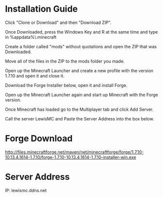 # Installation Guide
Click "Clone or Download" and then "Download ZIP".

Once Downloaded, press the Windows Key and R at the same time and type in %appdata%\\.minecraft

Create a folder called "mods" without quotations and open the ZIP that was Downloaded.

Move all of the files in the ZIP to the mods folder you made.

Open up the Minecraft Launcher and create a new profile with the version 1.7.10 and open it and close it.

Download the Forge Installer below, open it and install Forge.

Open up the Minecraft Launcher again and start up Minecraft with the Forge version.

Once Minecraft has loaded go to the Multiplayer tab and click Add Server.

Call the server LewisMC and Paste the Server Address into the box below.

# Forge Download
http://files.minecraftforge.net/maven/net/minecraftforge/forge/1.7.10-10.13.4.1614-1.7.10/forge-1.7.10-10.13.4.1614-1.7.10-installer-win.exe

# Server Address
IP: lewismc.ddns.net
